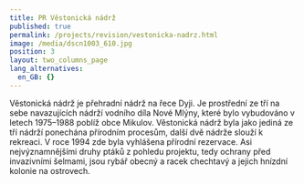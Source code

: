 ```yaml
---
title: PR Věstonická nádrž
published: true
permalink: /projects/revision/vestonicka-nadrz.html
image: /media/dscn1003_610.jpg
position: 3
layout: two_columns_page
lang_alternatives:
  en_GB: {}
---
```

Věstonická nádrž je přehradní nádrž na řece Dyji. Je prostřední ze tří na sebe navazujících nádrží vodního díla Nové Mlýny, které bylo vybudováno v letech 1975–1988 poblíž obce Mikulov. Věstonická nádrž byla jako jediná ze tří nádrží ponechána přírodním procesům, další dvě nádrže slouží k rekreaci. V roce 1994 zde byla vyhlášena přírodní rezervace. Asi nejvýznamnějšími druhy ptáků z pohledu projektu, tedy ochrany před invazivními šelmami, jsou rybář obecný a racek chechtavý a jejich hnízdní kolonie na ostrovech.
